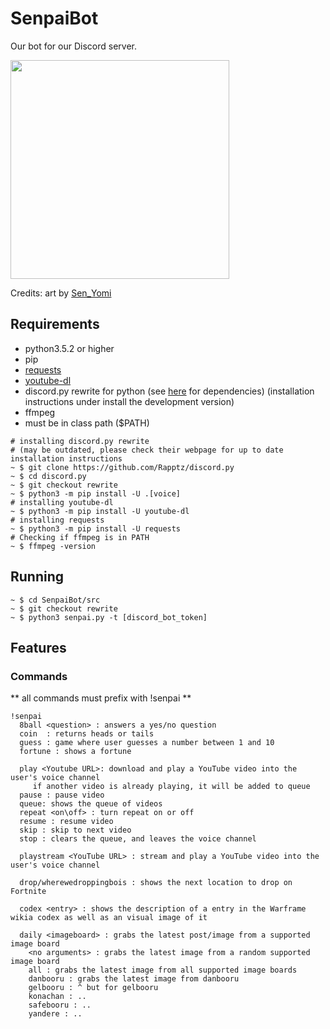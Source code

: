 # SenpaiBot

Our bot for our Discord server.

<p>
<img src="https://gitlab.com/Kamiyaa/SenpaiBot/raw/master/senpai_bot.png" width="350">
</p>

Credits: art by [Sen_Yomi](https://www.instagram.com/sen_yomi/?hl=en)

## Requirements
 - python3.5.2 or higher
 - pip
  - [requests](http://docs.python-requests.org/en/master/)
  - [youtube-dl](https://github.com/rg3/youtube-dl)
  - discord.py rewrite for python (see [here](https://github.com/Rapptz/discord.py/tree/rewrite) for dependencies) (installation instructions under install the development version)
 - ffmpeg
  - must be in class path ($PATH)
```
# installing discord.py rewrite
# (may be outdated, please check their webpage for up to date installation instructions
~ $ git clone https://github.com/Rapptz/discord.py
~ $ cd discord.py
~ $ git checkout rewrite
~ $ python3 -m pip install -U .[voice]
# installing youtube-dl
~ $ python3 -m pip install -U youtube-dl
# installing requests
~ $ python3 -m pip install -U requests
# Checking if ffmpeg is in PATH
~ $ ffmpeg -version
```

## Running
```
~ $ cd SenpaiBot/src
~ $ git checkout rewrite
~ $ python3 senpai.py -t [discord_bot_token]
```

## Features

### Commands
** all commands must prefix with !senpai **
```
!senpai
  8ball <question> : answers a yes/no question
  coin	: returns heads	or tails
  guess : game where user guesses a number between 1 and 10
  fortune : shows a fortune

  play <Youtube URL>: download and play a YouTube video into the user's voice channel
     if another video is already playing, it will be added to queue
  pause : pause video
  queue: shows the queue of videos
  repeat <on\off> : turn repeat on or off
  resume : resume video
  skip : skip to next video
  stop : clears the queue, and leaves the voice channel

  playstream <YouTube URL> : stream and play a YouTube video into the user's voice channel

  drop/wherewedroppingbois : shows the next location to drop on Fortnite

  codex <entry> : shows the description of a entry in the Warframe wikia codex as well as an visual image of it

  daily <imageboard> : grabs the latest post/image from a supported image board
    <no arguments> : grabs the latest image from a random supported image board
    all : grabs the latest image from all supported image boards
    danbooru : grabs the latest image from danbooru
    gelbooru : ^ but for gelbooru
    konachan : ..
    safebooru : ..
    yandere : ..
```

